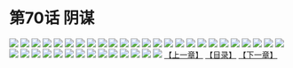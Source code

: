 # 第70话 阴谋
![](https://s2.baozimh.com/scomic/sanyanxiaotianlu-samanhua/0/69-vga5/1.jpg)
![](https://s2.baozimh.com/scomic/sanyanxiaotianlu-samanhua/0/69-vga5/2.jpg)
![](https://s2.baozimh.com/scomic/sanyanxiaotianlu-samanhua/0/69-vga5/3.jpg)
![](https://s2.baozimh.com/scomic/sanyanxiaotianlu-samanhua/0/69-vga5/4.jpg)
![](https://s2.baozimh.com/scomic/sanyanxiaotianlu-samanhua/0/69-vga5/5.jpg)
![](https://s2.baozimh.com/scomic/sanyanxiaotianlu-samanhua/0/69-vga5/6.jpg)
![](https://s2.baozimh.com/scomic/sanyanxiaotianlu-samanhua/0/69-vga5/7.jpg)
![](https://s2.baozimh.com/scomic/sanyanxiaotianlu-samanhua/0/69-vga5/8.jpg)
![](https://s2.baozimh.com/scomic/sanyanxiaotianlu-samanhua/0/69-vga5/9.jpg)
![](https://s2.baozimh.com/scomic/sanyanxiaotianlu-samanhua/0/69-vga5/10.jpg)
![](https://s2.baozimh.com/scomic/sanyanxiaotianlu-samanhua/0/69-vga5/11.jpg)
![](https://s2.baozimh.com/scomic/sanyanxiaotianlu-samanhua/0/69-vga5/12.jpg)
![](https://s2.baozimh.com/scomic/sanyanxiaotianlu-samanhua/0/69-vga5/13.jpg)
![](https://s2.baozimh.com/scomic/sanyanxiaotianlu-samanhua/0/69-vga5/14.jpg)
![](https://s2.baozimh.com/scomic/sanyanxiaotianlu-samanhua/0/69-vga5/15.jpg)
![](https://s2.baozimh.com/scomic/sanyanxiaotianlu-samanhua/0/69-vga5/16.jpg)
![](https://s2.baozimh.com/scomic/sanyanxiaotianlu-samanhua/0/69-vga5/17.jpg)
![](https://s2.baozimh.com/scomic/sanyanxiaotianlu-samanhua/0/69-vga5/18.jpg)
![](https://s2.baozimh.com/scomic/sanyanxiaotianlu-samanhua/0/69-vga5/19.jpg)
![](https://s2.baozimh.com/scomic/sanyanxiaotianlu-samanhua/0/69-vga5/20.jpg)
![](https://s2.baozimh.com/scomic/sanyanxiaotianlu-samanhua/0/69-vga5/21.jpg)
![](https://s2.baozimh.com/scomic/sanyanxiaotianlu-samanhua/0/69-vga5/22.jpg)
![](https://s2.baozimh.com/scomic/sanyanxiaotianlu-samanhua/0/69-vga5/23.jpg)
![](https://s2.baozimh.com/scomic/sanyanxiaotianlu-samanhua/0/69-vga5/24.jpg)
![](https://s2.baozimh.com/scomic/sanyanxiaotianlu-samanhua/0/69-vga5/25.jpg)
![](https://s2.baozimh.com/scomic/sanyanxiaotianlu-samanhua/0/69-vga5/26.jpg)
![](https://s2.baozimh.com/scomic/sanyanxiaotianlu-samanhua/0/69-vga5/27.jpg)
![](https://s2.baozimh.com/scomic/sanyanxiaotianlu-samanhua/0/69-vga5/28.jpg)
![](https://s2.baozimh.com/scomic/sanyanxiaotianlu-samanhua/0/69-vga5/29.jpg)
![](https://s2.baozimh.com/scomic/sanyanxiaotianlu-samanhua/0/69-vga5/30.jpg)
![](https://s2.baozimh.com/scomic/sanyanxiaotianlu-samanhua/0/69-vga5/31.jpg)
![](https://s2.baozimh.com/scomic/sanyanxiaotianlu-samanhua/0/69-vga5/32.jpg)
![](https://s2.baozimh.com/scomic/sanyanxiaotianlu-samanhua/0/69-vga5/33.jpg)
![](https://s2.baozimh.com/scomic/sanyanxiaotianlu-samanhua/0/69-vga5/34.jpg)
![](https://s2.baozimh.com/scomic/sanyanxiaotianlu-samanhua/0/69-vga5/35.jpg)
![](https://s2.baozimh.com/scomic/sanyanxiaotianlu-samanhua/0/69-vga5/36.jpg)
![](https://s2.baozimh.com/scomic/sanyanxiaotianlu-samanhua/0/69-vga5/37.jpg)
![](https://s2.baozimh.com/scomic/sanyanxiaotianlu-samanhua/0/69-vga5/38.jpg)
![](https://s2.baozimh.com/scomic/sanyanxiaotianlu-samanhua/0/69-vga5/39.jpg)
[【上一章】](./69.md)
[【目录】](./README.md)
[【下一章】](./71.md)
